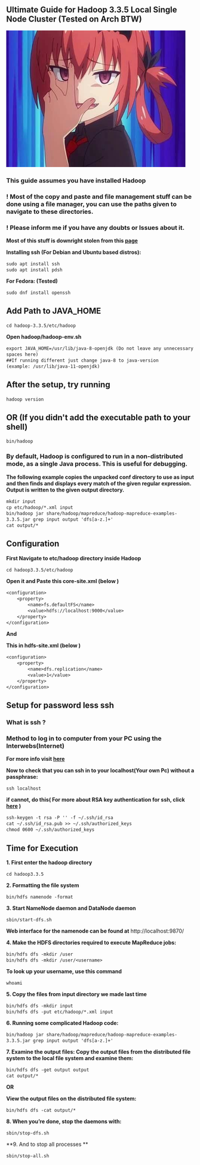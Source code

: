 ## Ultimate Guide for Hadoop 3.3.5 Local Single Node Cluster (Tested on Arch BTW)

![](assets/Satania_smug.jpg?raw=true)

### This guide assumes you have installed Hadoop

### ! Most of the copy and paste and file management stuff can be done using a file manager, you can use the paths given to navigate to these directories.

### ! Please inform me if you have any doubts or Issues about it.

**Most of this stuff is downright stolen from this [page](https://hadoop.apache.org/docs/stable/hadoop-project-dist/hadoop-common/SingleCluster.html)**

**Installing ssh (For Debian and Ubuntu based distros):**

```
sudo apt install ssh 
sudo apt install pdsh
```

**For Fedora: (Tested)**

```
sudo dnf install openssh
```

## Add Path to JAVA_HOME

```
cd hadoop-3.3.5/etc/hadoop
```

**Open hadoop/hadoop-env.sh**

```
export JAVA_HOME=/usr/lib/java-8-openjdk (Do not leave any unnecessary spaces here)
##If running different just change java-8 to java-version
(example: /usr/lib/java-11-openjdk) 
```

## After the setup, try running 

```
hadoop version
```

## OR (If you didn't add the executable path to your shell)

```
bin/hadoop
```

### By default, Hadoop is configured to run in a non-distributed mode, as a single Java process. This is useful for debugging.

**The following example copies the unpacked conf directory to use as input and then finds and displays every match of the given regular expression. Output is written to the given output directory.**

```
mkdir input
cp etc/hadoop/*.xml input
bin/hadoop jar share/hadoop/mapreduce/hadoop-mapreduce-examples-3.3.5.jar grep input output 'dfs[a-z.]+'
cat output/*
```

## Configuration

**First Navigate to etc/hadoop directory inside Hadoop**

```
cd hadoop3.3.5/etc/hadoop
```

**Open it and Paste this core-site.xml (below <!-- Put site-specific property overrides in this file. --> )**


```
<configuration>
    <property>
        <name>fs.defaultFS</name>
        <value>hdfs://localhost:9000</value>
    </property>
</configuration>

```

**And**

**This in hdfs-site.xml (below <!-- Put site-specific property overrides in this file. --> )**

```
<configuration>
    <property>
        <name>dfs.replication</name>
        <value>1</value>
    </property>
</configuration>
```

## Setup for password less ssh

### What is ssh ?
### Method to log in to computer from your PC using the Interwebs(Internet)
**For more info visit [here](https://www.howtogeek.com/311287/how-to-connect-to-an-ssh-server-from-windows-macos-or-linux/)**

**Now to check that you can ssh in to your localhost(Your own Pc) without a passphrase:**

```
ssh localhost
```

**if cannot, do this( For more about RSA key authentication for ssh, click [here](https://www.digitalocean.com/community/tutorials/how-to-configure-ssh-key-based-authentication-on-a-linux-server) )**


```
ssh-keygen -t rsa -P '' -f ~/.ssh/id_rsa
cat ~/.ssh/id_rsa.pub >> ~/.ssh/authorized_keys
chmod 0600 ~/.ssh/authorized_keys
```

## Time for Execution

**1. First enter the hadoop directory**

```
cd hadoop3.3.5
```

**2. Formatting the file system**

```
bin/hdfs namenode -format
```

**3. Start NameNode daemon and DataNode daemon**

```
sbin/start-dfs.sh
```

**Web interface for the namenode can be found at**  http://localhost:9870/

**4. Make the HDFS directories required to execute MapReduce jobs:**

```
bin/hdfs dfs -mkdir /user
bin/hdfs dfs -mkdir /user/<username>
```

**To look up your username, use this command**

```
whoami
```

**5. Copy the files from input directory we made last time**

```
bin/hdfs dfs -mkdir input
bin/hdfs dfs -put etc/hadoop/*.xml input
```

**6.  Running some complicated Hadoop code:**

```
bin/hadoop jar share/hadoop/mapreduce/hadoop-mapreduce-examples-3.3.5.jar grep input output 'dfs[a-z.]+'
```

**7. Examine the output files: Copy the output files from the distributed file system to the local file system and examine them:**

```
bin/hdfs dfs -get output output
cat output/*
```

**OR**

**View the output files on the distributed file system:**

```
bin/hdfs dfs -cat output/*
```

**8. When you’re done, stop the daemons with:**
 ```
 sbin/stop-dfs.sh
```

**9. And to stop all processes **
```
sbin/stop-all.sh
```

